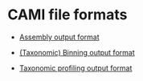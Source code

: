 # CAMI file formats

* [Assembly output format](https://github.com/CAMI-challenge/contest_information/blob/master/file_formats/CAMI_A_specification.mkd)

* [(Taxonomic) Binning output format](https://github.com/CAMI-challenge/contest_information/blob/master/file_formats/CAMI_B_specification.mkd)

* [Taxonomic profiling output format](https://github.com/CAMI-challenge/contest_information/blob/master/file_formats/CAMI_TP_specification.mkd)
